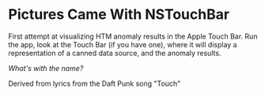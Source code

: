 Pictures Came With NSTouchBar
=============================

First attempt at visualizing HTM anomaly results in the Apple Touch Bar.  Run the app, look at the Touch Bar (if you have one), where it will display a representation of a canned data source, and the anomaly results.

*What's with the name?*

Derived from lyrics from the Daft Punk song "Touch"
